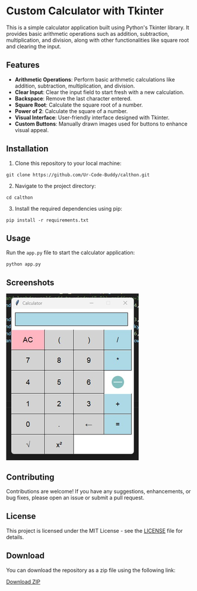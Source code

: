 # Custom Calculator with Tkinter

This is a simple calculator application built using Python's Tkinter library. It provides basic arithmetic operations such as addition, subtraction, multiplication, and division, along with other functionalities like square root and clearing the input.

## Features

- **Arithmetic Operations**: Perform basic arithmetic calculations like addition, subtraction, multiplication, and division.
- **Clear Input**: Clear the input field to start fresh with a new calculation.
- **Backspace**: Remove the last character entered.
- **Square Root**: Calculate the square root of a number.
- **Power of 2**: Calculate the square of a number.
- **Visual Interface**: User-friendly interface designed with Tkinter.
- **Custom Buttons**: Manually drawn images used for buttons to enhance visual appeal.

## Installation

1. Clone this repository to your local machine:

```
git clone https://github.com/Ur-Code-Buddy/calthon.git
```

2. Navigate to the project directory:

```
cd calthon
```

3. Install the required dependencies using pip:

```
pip install -r requirements.txt
```

## Usage

Run the `app.py` file to start the calculator application:

```
python app.py
```

## Screenshots

![Calculator Screenshot](screenshots/calculator_screenshots1.png)

## Contributing

Contributions are welcome! If you have any suggestions, enhancements, or bug fixes, please open an issue or submit a pull request.

## License

This project is licensed under the MIT License - see the [LICENSE](LICENSE) file for details.

## Download

You can download the repository as a zip file using the following link:

[Download ZIP](https://github.com/Ur-Code-Buddy/calthon/archive/main.zip)
